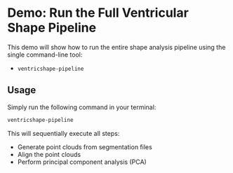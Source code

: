 # Demo: Run the Full Ventricular Shape Pipeline

This demo will show how to run the entire shape analysis pipeline using the single command-line tool:

- `ventricshape-pipeline`

## Usage

Simply run the following command in your terminal:

```bash
ventricshape-pipeline
```

This will sequentially execute all steps:

- Generate point clouds from segmentation files
- Align the point clouds
- Perform principal component analysis (PCA)